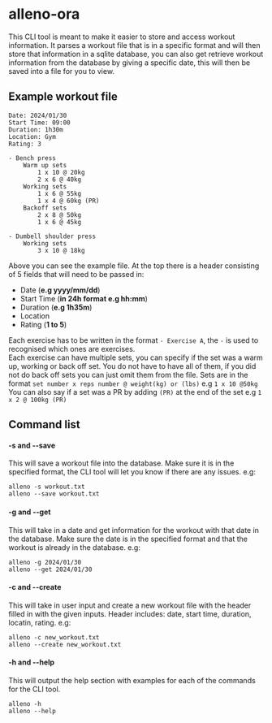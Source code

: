 # alleno-ora

This CLI tool is meant to make it easier to store and access workout information.
It parses a workout file that is in a specific format and will then store that information in a sqlite
database, you can also get retrieve workout information from the database by giving a specific date, this will then be saved into a file for you to view.

## Example workout file

```
Date: 2024/01/30
Start Time: 09:00
Duration: 1h30m
Location: Gym
Rating: 3

- Bench press
    Warm up sets
        1 x 10 @ 20kg
        2 x 6 @ 40kg
    Working sets
        1 x 6 @ 55kg
        1 x 4 @ 60kg (PR)
    Backoff sets
        2 x 8 @ 50kg
        1 x 6 @ 45kg

- Dumbell shoulder press
    Working sets
        3 x 10 @ 18kg
```

Above you can see the example file. At the top there is a header consisting of 5 fields that will need to
be passed in:

- Date (**e.g yyyy/mm/dd**)
- Start Time (**in 24h format e.g hh:mm**)
- Duration (**e.g 1h35m**)
- Location
- Rating (**1 to 5**)

Each exercise has to be written in the format `- Exercise A`, the `-` is used to recognised which ones are
exercises.  
Each exercise can have multiple sets, you can specify if the set was a warm up, working or back off set.
You do not have to have all of them, if you did not do back off sets you can just omit them from the file.
Sets are in the format `set number x reps number @ weight(kg) or (lbs)` e.g `1 x 10 @50kg`  
You can also say if a set was a PR by adding `(PR)` at the end of the set e.g `1 x 2 @ 100kg (PR)`

## Command list

#### -s and --save

This will save a workout file into the database. Make sure it is in the specified format, the CLI tool will let you know if there are any issues.
e.g:

```shell
alleno -s workout.txt
alleno --save workout.txt
```

#### -g and --get

This will take in a date and get information for the workout with that date in the database. Make sure the date is in the specified format and that the workout is already in the database.
e.g:

```shell
alleno -g 2024/01/30
alleno --get 2024/01/30
```

#### -c and --create

This will take in user input and create a new workout file with the header filled in with the given inputs.
Header includes: date, start time, duration, locatin, rating.
e.g:

```shell
alleno -c new_workout.txt
alleno --create new_workout.txt
```

#### -h and --help

This will output the help section with examples for each of the commands for the CLI tool.

```shell
alleno -h
alleno --help
```
